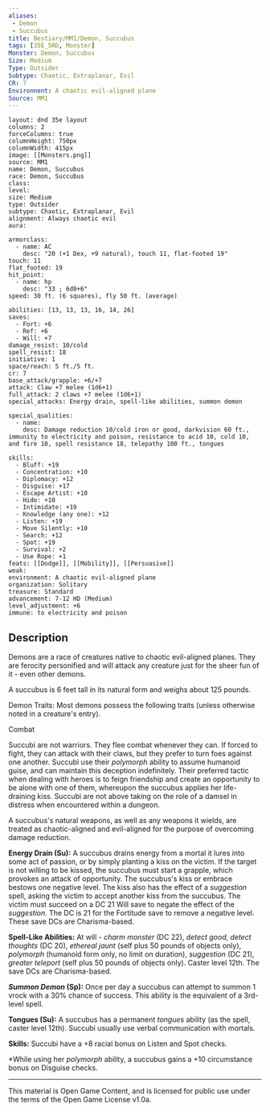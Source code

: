 ```yaml
---
aliases:
 - Demon
 - Succubus
title: Bestiary/MM1/Demon, Succubus
tags: [35E_SRD, Monster]
Monster: Demon, Succubus
Size: Medium
Type: Outsider
Subtype: Chaotic, Extraplanar, Evil
CR: 7
Environnent: A chaotic evil-aligned plane
Source: MM1
---
```


```statblock
layout: dnd 35e layout
columns: 2
forceColumns: true
columnHeight: 750px
columnWidth: 415px
image: [[Monsters.png]]
source: MM1
name: Demon, Succubus
race: Demon, Succubus
class: 
level: 
size: Medium
type: Outsider
subtype: Chaotic, Extraplanar, Evil
alignment: Always chaotic evil
aura: 

armorclass:
  - name: AC
    desc: "20 (+1 Dex, +9 natural), touch 11, flat-footed 19"
touch: 11
flat_footed: 19
hit_point:
  - name: hp
    desc: "33 ; 6d8+6"
speed: 30 ft. (6 squares), fly 50 ft. (average)

abilities: [13, 13, 13, 16, 14, 26]
saves:
  - Fort: +6
  - Ref: +6
  - Will: +7
damage_resist: 10/cold
spell_resist: 18
initiative: 1
space/reach: 5 ft./5 ft.
cr: 7
base_attack/grapple: +6/+7
attack: Claw +7 melee (1d6+1)
full_attack: 2 claws +7 melee (1d6+1)
special_attacks: Energy drain, spell-like abilities, summon demon

special_qualities:
  - name: 
    desc: Damage reduction 10/cold iron or good, darkvision 60 ft., immunity to electricity and poison, resistance to acid 10, cold 10, and fire 10, spell resistance 18, telepathy 100 ft., tongues

skills:
  - Bluff: +19
  - Concentration: +10
  - Diplomacy: +12
  - Disguise: +17
  - Escape Artist: +10
  - Hide: +10
  - Intimidate: +19
  - Knowledge (any one): +12
  - Listen: +19
  - Move Silently: +10
  - Search: +12
  - Spot: +19
  - Survival: +2
  - Use Rope: +1
feats: [[Dodge]], [[Mobility]], [[Persuasive]]
weak: 
environment: A chaotic evil-aligned plane
organization: Solitary
treasure: Standard
advancement: 7-12 HD (Medium)
level_adjustment: +6
immune: to electricity and poison
```

## Description

<p>Demons are a race of creatures native to chaotic evil-aligned planes. They are ferocity personified and will attack any creature just for the sheer fun of it - even other demons.</p>
<p>A succubus is 6 feet tall in its natural form and weighs about 125 pounds.</p>
<p>Demon Traits: Most demons possess the following traits (unless otherwise noted in a creature's entry).</p>
<p>Combat</p>
<p>Succubi are not warriors. They flee combat whenever they can. If forced to fight, they can attack with their claws, but they prefer to turn foes against one another. Succubi use their <i>polymorph</i> ability to assume humanoid guise, and can maintain this deception indefinitely. Their preferred tactic when dealing with heroes is to feign friendship and create an opportunity to be alone with one of them, whereupon the succubus applies her life-draining kiss. Succubi are not above taking on the role of a damsel in distress when encountered within a dungeon.</p>
<p>A succubus's natural weapons, as well as any weapons it wields, are treated as chaotic-aligned and evil-aligned for the purpose of overcoming damage reduction.</p>
<p>
            <b>Energy Drain (Su):</b> A succubus drains energy from a mortal it lures into some act of passion, or by simply planting a kiss on the victim. If the target is not willing to be kissed, the succubus must start a grapple, which provokes an attack of opportunity. The succubus's kiss or embrace bestows one negative level. The kiss also has the effect of a <i>suggestion</i> spell, asking the victim to accept another kiss from the succubus. The victim must succeed on a DC 21 Will save to negate the effect of the <i>suggestion</i>. The DC is 21 for the Fortitude save to remove a negative level. These save DCs are Charisma-based.</p>
<p>
            <b>Spell-Like Abilities:</b> At will - <i>charm monster</i> (DC 22), <i>detect good, detect thoughts</i> (DC 20), <i>ethereal jaunt</i> (self plus 50 pounds of objects only), <i>polymorph</i> (humanoid form only, no limit on duration), <i>suggestion</i> (DC 21), <i>greater teleport</i> (self plus 50 pounds of objects only). Caster level 12th. The save DCs are Charisma-based.</p>
<p>
            <b>
              <i>Summon Demon</i> (Sp):</b> Once per day a succubus can attempt to summon 1 vrock with a 30% chance of success. This ability is the equivalent of a 3rd-level spell.</p>
<p>
            <b>Tongues (Su):</b> A succubus has a permanent <i>tongues</i> ability (as the spell, caster level 12th). Succubi usually use verbal communication with mortals.</p>
<p>
            <b>Skills:</b> Succubi have a +8 racial bonus on Listen and Spot checks.</p>
<p>*While using her <i>polymorph</i> ability, a succubus gains a +10 circumstance bonus on Disguise checks.</p>

---

This material is Open Game Content, and is licensed for public use under
the terms of the Open Game License v1.0a.
